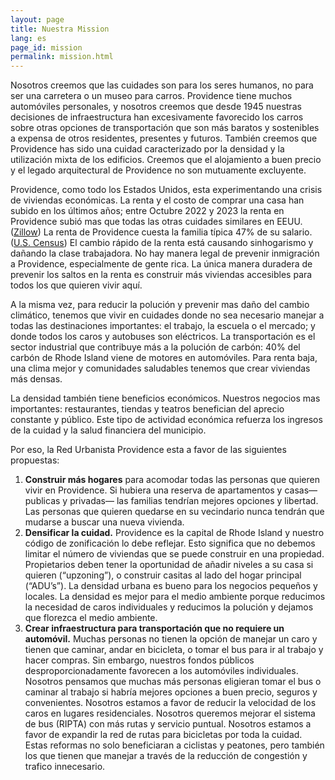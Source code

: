 ```yaml
---
layout: page
title: Nuestra Mission
lang: es
page_id: mission
permalink: mission.html
---
```


Nosotros creemos que las cuidades son para los seres humanos, no para ser una carretera o un museo para carros. Providence tiene muchos automóviles personales, y nosotros creemos que desde 1945 nuestras decisiones de infraestructura han excesivamente favorecido los carros sobre otras opciones de transportación que son más baratos y sostenibles a expensa de otros residentes, presentes y futuros. También creemos que Providence has sido una cuidad caracterizado por la densidad y la utilización mixta de los edificios. Creemos que el alojamiento a buen precio y el legado arquitectural de Providence no son mutuamente excluyente.

Providence, como todo los Estados Unidos, esta experimentando una crisis de viviendas económicas. La renta y el costo de comprar una casa han subido en los últimos años; entre Octubre 2022 y 2023 la renta en Providence subió mas que todas las otras cuidades similares en EEUU. ([Zillow](https://www.zillow.com/rental-manager/market-trends/providence-ri/)) La renta de Providence cuesta la familia típica 47% de su salario. ([U.S. Census](https://www.census.gov/quickfacts/providencecityrhodeisland)) El cambio rápido de la renta está causando sinhogarismo y dañando la clase trabajadora. No hay manera legal de prevenir inmigración a Providence, especialmente de gente rica. La única manera duradera de prevenir los saltos en la renta es construir más viviendas accesibles para todos los que quieren vivir aquí.

A la misma vez, para reducir la polución y prevenir mas daño del cambio climático, tenemos que vivir en cuidades donde no sea necesario manejar a todas las destinaciones importantes: el trabajo, la escuela o el mercado; y donde todos los caros y autobuses son eléctricos. La transportación es el sector industrial que contribuye más a la polución de carbón: 40% del carbón de Rhode Island viene de motores en automóviles. Para renta baja, una clima mejor y comunidades saludables tenemos que crear viviendas más densas.

La densidad también tiene beneficios económicos. Nuestros negocios mas importantes: restaurantes, tiendas y teatros benefician del aprecio constante y público. Este tipo de actividad económica refuerza los ingresos de la cuidad y la salud financiera del municipio.

Por eso, la Red Urbanista Providence esta a favor de las siguientes propuestas:

1. **Construir más hogares** para acomodar todas las personas que quieren vivir en Providence. Si hubiera una reserva de apartamentos y casas— publicas y privadas— las familias tendrían mejores opciones y libertad. Las personas que quieren quedarse en su vecindario nunca tendrán que mudarse a buscar una nueva vivienda.
2. **Densificar la cuidad.** Providence es la capital de Rhode Island y nuestro código de zonificación lo debe reflejar. Esto significa que no debemos limitar el número de viviendas que se puede construir en una propiedad. Propietarios deben tener la oportunidad de añadir niveles a su casa si quieren (“upzoning”), o construir casitas al lado del hogar principal (“ADU’s”). La densidad urbana es bueno para los negocios pequeños y locales. La densidad es mejor para el medio ambiente porque reducimos la necesidad de caros individuales y reducimos la polución y dejamos que florezca el medio ambiente.
3. **Crear infraestructura para transportación que no requiere un automóvil.** Muchas personas no tienen la opción de manejar un caro y tienen que caminar, andar en bicicleta, o tomar el bus para ir al trabajo y hacer compras. Sin embargo, nuestros fondos públicos desproporcionadamente favorecen a los automóviles individuales. Nosotros pensamos que muchas más personas eligieran tomar el bus o caminar al trabajo si habría mejores opciones a buen precio, seguros y convenientes. Nosotros estamos a favor de reducir la velocidad de los caros en lugares residenciales. Nosotros queremos mejorar el sistema de bus (RIPTA) con más rutas y servicio puntual. Nosotros estamos a favor de expandir la red de rutas para bicicletas por toda la cuidad. Estas reformas no solo beneficiaran a ciclistas y peatones, pero también los que tienen que manejar a través de la reducción de congestión y trafico innecesario.
